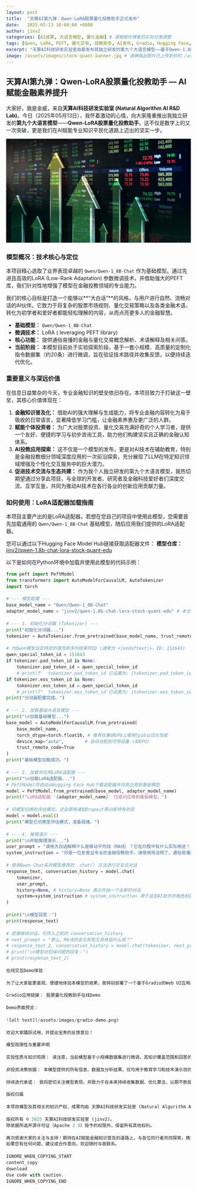 ```yaml
---
layout: post
title:  "天算AI第九弹：Qwen-LoRA股票量化投教助手正式发布"
date:   2025-05-13 10:00:00 +0800
author: jinv2
categories: [AI成果, 大语言模型, 量化金融] # 请根据你博客的实际分类调整
tags: [Qwen, LoRA, PEFT, 量化交易, 投教助手, AI发布, Gradio, Hugging Face, 金融科技] # 请根据你博客的实际标签调整
excerpt: "天算AI科技研发实验室自豪发布其独立研发的第九个大语言模型——基于Qwen-1.8B微调的股票量化投教助手。本文旨在介绍此模型的概况、核心价值、使用方法，并提供在线Demo供大家体验。"
image: /assets/images/stock-quant-banner.jpg # 请确保此图片已上传到你的 /assets/images/ 目录，并替换为你选择的图片名
---
```


## 天算AI第九弹：Qwen-LoRA股票量化投教助手 — AI赋能金融素养提升

大家好，我是金威，来自**天算AI科技研发实验室 (Natural Algorithm AI R&D Lab)**。今日（2025年05月13日），我怀着激动的心情，向大家隆重推出我独立研发的**第九个大语言模型**——**Qwen-LoRA股票量化投教助手**。这不仅是数字上的又一次突破，更是我们在AI赋能专业知识平民化道路上迈出的坚实一步。

![天算AI股票量化投教助手](/assets/images/stock-quant-banner.jpg "AI驱动的金融知识普及")

### 模型概况：技术核心与定位

本项目精心选取了业界表现卓越的 `Qwen/Qwen-1_8B-Chat` 作为基础模型。通过先进且高效的LoRA (Low-Rank Adaptation) 参数微调技术，并借助强大的PEFT库，我们针对性地增强了模型在金融投教领域的专业能力。

我们的核心目标是打造一个能够以**“大白话”**的风格，与用户进行自然、流畅对话的AI伙伴。它致力于将复杂的股票市场规则、量化交易策略以及各类金融术语，转化为初学者和爱好者都能轻松理解的内容，从而点亮更多人的金融智慧。

*   **基础模型：** `Qwen/Qwen-1_8B-Chat`
*   **微调技术：** LoRA ( leveraging PEFT library)
*   **核心功能：** 提供通俗易懂的金融与量化交易概念解析、术语解释及相关问答。
*   **当前阶段：** 本模型目前处于实验探索阶段，基于一套小规模、高质量的定制化指令数据集（约20条）进行微调，旨在验证技术路径并收集反馈，以便持续迭代优化。

### 重要意义与深远价值

在信息日益繁杂的今天，专业金融知识的壁垒依旧存在。本项目致力于打破这一壁垒，其核心价值体现在：

1.  **金融知识普及化：** 借助AI的强大理解与生成能力，将专业金融内容转化为易于吸收的日常语言，显著降低学习门槛，让金融素养惠及更广泛的人群。
2.  **赋能个体投资者：** 为广大对股票投资、量化交易充满好奇的个人学习者，提供一个友好、便捷的学习与初步咨询工具，助力他们构建坚实且正确的金融认知体系。
3.  **AI投教应用探索：** 这不仅是一个模型的发布，更是对AI技术在辅助教育，特别是金融投教细分领域深度应用的一次前沿探索，充分展现了LLM在特定知识领域增强及个性化交互服务中的巨大潜力。
4.  **促进技术交流与生态共建：** 作为我个人独立研发的第九个大语言模型，我热切期望通过分享此项目，与全球的开发者、研究者及金融科技爱好者们深度交流、互学互鉴，共同为推动AI技术在各行各业的创新应用贡献力量。

### 如何使用：LoRA适配器加载指南

本项目主要产出的是LoRA适配器。若想在您自己的项目中使用此模型，您需要首先加载通用的 `Qwen/Qwen-1_8B-Chat` 基础模型，随后应用我们提供的LoRA适配器。

您可以通过以下Hugging Face Model Hub链接获取适配器文件：
**模型仓库：** [jinv2/qwen-1.8b-chat-lora-stock-quant-edu](https://huggingface.co/jinv2/qwen-1.8b-chat-lora-stock-quant-edu)

以下是如何在Python环境中加载并使用此模型的代码示例：

```python
from peft import PeftModel
from transformers import AutoModelForCausalLM, AutoTokenizer
import torch

# --- 模型配置 ---
base_model_name = "Qwen/Qwen-1_8B-Chat"
adapter_model_name = "jinv2/qwen-1.8b-chat-lora-stock-quant-edu" # 本仓库LoRA适配器ID

# --- 1. 初始化分词器 (Tokenizer) ---
print("初始化分词器...")
tokenizer = AutoTokenizer.from_pretrained(base_model_name, trust_remote_code=True)

# 为Qwen模型设定特定的填充和序列结束符ID (通常为 <|endoftext|>，ID: 151643)
qwen_special_token_id = 151643 
if tokenizer.pad_token_id is None:
    tokenizer.pad_token_id = qwen_special_token_id
    # print(f"  tokenizer.pad_token_id 已设置为: {tokenizer.pad_token_id}") # 可选打印
if tokenizer.eos_token_id is None:
    tokenizer.eos_token_id = qwen_special_token_id
    # print(f"  tokenizer.eos_token_id 已设置为: {tokenizer.eos_token_id}") # 可选打印
print("分词器配置完成。")

# --- 2. 加载基础大语言模型 ---
print("\n加载基础模型...")
base_model = AutoModelForCausalLM.from_pretrained(
    base_model_name,
    torch_dtype=torch.float16, # 推荐在兼容GPU上使用fp16以优化性能
    device_map="auto",        # 自动分配到可用设备 (如GPU)
    trust_remote_code=True
)
print("基础模型加载成功。")

# --- 3. 加载并应用LoRA适配器 ---
print("\n加载LoRA适配器...")
# PeftModel将自动从Hugging Face Hub下载适配器并将其应用到基础模型
model = PeftModel.from_pretrained(base_model, adapter_model_name)
print(f"LoRA适配器 '{adapter_model_name}' 已成功应用到基础模型。")

# 将模型切换到评估模式，这会禁用诸如Dropout等训练特有的层
model = model.eval()
print("模型已切换至评估模式，准备就绪。")

# --- 4. 推理演示 ---
print("\n开始推理演示...")
user_prompt = "请用大白话解释什么是移动平均线（MA线）？它在炒股中有什么实际用途？"
system_instruction = "你是一位友善且专业的金融投教助手，请使用简洁明了、通俗易懂的语言来回答用户关于股票和量化交易的问题。"

# 使用Qwen-Chat系列模型推荐的 .chat() 方法进行交互式对话
response_text, conversation_history = model.chat(
    tokenizer,
    user_prompt,
    history=None, # history=None 表示开始一个全新的对话
    system=system_instruction # system_instruction 用于设定AI助手的角色和回复风格
)

print("\n模型回答：")
print(response_text)

# 若需继续对话，可传入之前的 conversation_history
# next_prompt = "那么，MA线的金叉和死叉具体指什么呢？"
# response_text_2, conversation_history = model.chat(tokenizer, next_prompt, history=conversation_history, system=system_instruction)
# print("\n模型对后续问题的回复：")
# print(response_text_2)

在线交互Demo体验

为了让大家能更直观、便捷地体验本模型的效果，我特别部署了一个基于Gradio的Web UI应用。欢迎扫描下方二维码或点击链接进行在线互动：

Gradio应用链接： 股票量化投教助手在线Demo

Demo界面预览：

![alt text](/assets/images/gradio-demo.png)

欢迎大家踊跃试用，并提出宝贵的反馈意见！

模型局限性与重要声明

实验性质与知识局限： 请注意，当前模型基于小规模数据集进行微调，其知识覆盖范围和回答的精确度尚有提升空间，偶有可能生成不完全准确或不够全面的信息。

非投资决策依据： 本模型提供的所有信息、数据及分析结果，仅可用于教育学习和技术演示目的，绝不构成任何形式的投资建议、财务咨询或交易指导。 金融投资具有固有风险，任何投资决策均需用户基于自身独立判断，并强烈建议在做出实际操作前咨询具备资质的专业财务顾问。

持续迭代承诺： 我将密切关注模型表现，并致力于在未来持续收集数据、优化算法，以期不断提升模型的实用性和可靠性。

版权归属

本项目模型及其相关的知识产权、成果均由 天算AI科技研发实验室 (Natural Algorithm AI R&D Lab) 独立研发完成。

版权所有 © 2025 天算AI科技研发实验室 (jinv2)。
除依据所选开源许可证（Apache 2.0）授予的权限外，保留所有其他权利。

再次感谢大家的关注与支持！期待在AI赋能金融知识普及的道路上，与各位同行者共同探索，携手进步。
如果您有任何问题、建议或合作意向，欢迎随时与我联系。

IGNORE_WHEN_COPYING_START
content_copy
download
Use code with caution.
IGNORE_WHEN_COPYING_END
